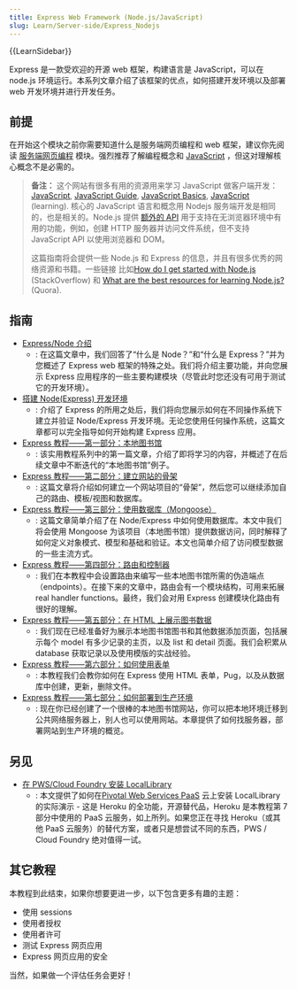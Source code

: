 ```yaml
---
title: Express Web Framework (Node.js/JavaScript)
slug: Learn/Server-side/Express_Nodejs
---
```

{{LearnSidebar}}

Express 是一款受欢迎的开源 web 框架，构建语言是 JavaScript，可以在 node.js 环境运行。本系列文章介绍了该框架的优点，如何搭建开发环境以及部署 web 开发环境并进行开发任务。

## 前提

在开始这个模块之前你需要知道什么是服务端网页编程和 web 框架，建议你先阅读 [服务端网页编程](/zh-CN/docs/Learn/Server-side) 模块。强烈推荐了解编程概念和 [JavaScript](/zh-CN/docs/Web/JavaScript) ，但这对理解核心概念不是必需的。

> **备注：** 这个网站有很多有用的资源用来学习 JavaScript 做客户端开发： [JavaScript](/zh-CN/docs/Web/JavaScript), [JavaScript Guide](/zh-CN/docs/Web/JavaScript/Guide), [JavaScript Basics](/zh-CN/docs/Learn/Getting_started_with_the_web/JavaScript_basics), [JavaScript](/zh-CN/docs/Learn/JavaScript) (learning). 核心的 JavaScript 语言和概念用 Nodejs 服务端开发是相同的，也是相关的。Node.js 提供 [额外的 API](https://nodejs.org/dist/latest-v6.x/docs/api/) 用于支持在无浏览器环境中有用的功能，例如，创建 HTTP 服务器并访问文件系统，但不支持 JavaScript API 以使用浏览器和 DOM。
>
> 这篇指南将会提供一些 Node.js 和 Express 的信息，并且有很多优秀的网络资源和书籍。一些链接 比如[How do I get started with Node.js](http://stackoverflow.com/a/5511507/894359) (StackOverflow) 和 [What are the best resources for learning Node.js?](https://www.quora.com/What-are-the-best-resources-for-learning-Node-js?) (Quora).

## 指南

- [Express/Node 介绍](/zh-CN/docs/Learn/Server-side/Express_Nodejs/Introduction)
  - : 在这篇文章中，我们回答了“什么是 Node？”和“什么是 Express？”并为您概述了 Express web 框架的特殊之处。我们将介绍主要功能，并向您展示 Express 应用程序的一些主要构建模块（尽管此时您还没有可用于测试它的开发环境）。
- [搭建 Node(Express) 开发环境](/zh-CN/docs/Learn/Server-side/Express_Nodejs/development_environment)
  - : 介绍了 Express 的所用之处后，我们将向您展示如何在不同操作系统下建立并验证 Node/Express 开发环境。无论您使用任何操作系统，这篇文章都可以完全指导如何开始构建 Express 应用。
- [Express 教程——第一部分：本地图书馆](/zh-CN/docs/Learn/Server-side/Express_Nodejs/Tutorial_local_library_website)
  - : 该实用教程系列中的第一篇文章，介绍了即将学习的内容，并概述了在后续文章中不断迭代的“本地图书馆”例子。
- [Express 教程——第二部分：建立网站的骨架](/zh-CN/docs/Learn/Server-side/Express_Nodejs/skeleton_website)
  - : 这篇文章将介绍如何建立一个网站项目的“骨架”，然后您可以继续添加自己的路由、模板/视图和数据库。
- [Express 教程——第三部分：使用数据库（Mongoose）](/zh-CN/docs/Learn/Server-side/Express_Nodejs/mongoose)
  - : 这篇文章简单介绍了在 Node/Express 中如何使用数据库。本文中我们将会使用 Mongoose 为该项目（本地图书馆）提供数据访问，同时解释了如何定义对象模式、模型和基础和验证。本文也简单介绍了访问模型数据的一些主流方式。
- [Express 教程——第四部分：路由和控制器](/zh-CN/docs/Learn/Server-side/Express_Nodejs/routes)
  - : 我们在本教程中会设置路由来编写一些本地图书馆所需的伪造端点（endpoints）。在接下来的文章中，路由会有一个模块结构，可用来拓展 real handler functions。最终，我们会对用 Express 创建模块化路由有很好的理解。
- [Express 教程——第五部分：在 HTML 上展示图书数据](/zh-CN/docs/Learn/Server-side/Express_Nodejs/Displaying_data)
  - : 我们现在已经准备好为展示本地图书馆图书和其他数据添加页面，包括展示每个 model 有多少记录的主页，以及 list 和 detail 页面。我们会积累从 database 获取记录以及使用模版的实战经验。
- [Express 教程——第六部分：如何使用表单](/zh-CN/docs/Learn/Server-side/Express_Nodejs/forms)
  - : 本教程我们会教你如何在 Express 使用 HTML 表单，Pug，以及从数据库中创建，更新，删除文件。
- [Express 教程——第七部分：如何部署到生产环境](/zh-CN/docs/Learn/Server-side/Express_Nodejs/deployment)
  - : 现在你已经创建了一个很棒的本地图书馆网站，你可以把本地环境迁移到公共网络服务器上，别人也可以使用网站。本章提供了如何找服务器，部署网站到生产环境的概览。

## 另见

- [在 PWS/Cloud Foundry 安装 LocalLibrary](/zh-CN/docs/Learn/Server-side/Express_Nodejs/Installing_on_PWS_Cloud_Foundry)
  - : 本文提供了如何在[Pivotal Web Services PaaS](http://run.pivotal.io) 云上安装 LocalLibrary 的实际演示 - 这是 Heroku 的全功能，开源替代品，Heroku 是本教程第 7 部分中使用的 PaaS 云服务，如上所列。如果您正在寻找 Heroku（或其他 PaaS 云服务）的替代方案，或者只是想尝试不同的东西，PWS / Cloud Foundry 绝对值得一试。

## 其它教程

本教程到此结束，如果你想要更进一步，以下包含更多有趣的主题：

- 使用 sessions
- 使用者授权
- 使用者许可
- 测试 Express 网页应用
- Express 网页应用的安全

当然，如果做一个评估任务会更好！
